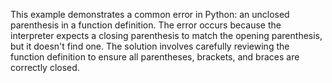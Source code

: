This example demonstrates a common error in Python: an unclosed parenthesis in a function definition.  The error occurs because the interpreter expects a closing parenthesis to match the opening parenthesis, but it doesn't find one. The solution involves carefully reviewing the function definition to ensure all parentheses, brackets, and braces are correctly closed.